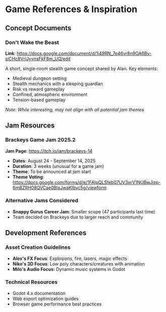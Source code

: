 # Game References & Inspiration

## Concept Documents

### Don't Wake the Beast
**Link**: https://docs.google.com/document/d/1i49RN_7e46vr8n9OA6Bv-siCHc8VrlJyvnsFkF8m_UQ/edit

A short, single-room stealth game concept shared by Alan. Key elements:
- Medieval dungeon setting
- Stealth mechanics with a sleeping guardian
- Risk vs reward gameplay
- Confined, atmospheric environment
- Tension-based gameplay

*Note: While interesting, may not align with all potential jam themes*

## Jam Resources

### Brackeys Game Jam 2025.2
**Jam Page**: https://itch.io/jam/brackeys-14
- **Dates**: August 24 - September 14, 2025
- **Duration**: 3 weeks (unusual for a game jam)
- **Theme**: To be announced at jam start
- **Theme Voting**: https://docs.google.com/forms/d/e/1FAIpQLSfeb07UV3erV1NUBwJjzp-6mBZRH08QVCae0BIsJwaKIbvc5g/viewform

### Alternative Jams Considered
- **Snappy Gurus Career Jam**: Smaller scope (47 participants last time)
- Team decided on Brackeys due to larger reach and community

## Development References

### Asset Creation Guidelines
- **Alex's FX Focus**: Explosions, fire, lasers, magic effects
- **Niko's 3D Focus**: Low poly characters/creatures with animation
- **Milo's Audio Focus**: Dynamic music systems in Godot

### Technical Resources
- Godot 4.x documentation
- Web export optimization guides
- Browser game performance best practices